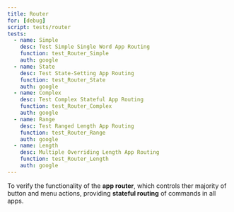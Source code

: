 ```yaml
---
title: Router
for: [debug]
script: tests/router
tests:
  - name: Simple
    desc: Test Simple Single Word App Routing
    function: test_Router_Simple
    auth: google
  - name: State
    desc: Test State-Setting App Routing
    function: test_Router_State
    auth: google
  - name: Complex
    desc: Test Complex Stateful App Routing
    function: test_Router_Complex
    auth: google
  - name: Range
    desc: Test Ranged Length App Routing
    function: test_Router_Range
    auth: google
  - name: Length
    desc: Multiple Overriding Length App Routing
    function: test_Router_Length
    auth: google
---
```

To verify the functionality of the __app router__, which controls ther majority of button and menu actions, providing __stateful routing__ of commands in all apps.